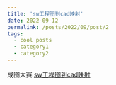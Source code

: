 ```yaml
---
title: 'sw工程图到cad映射'
date: 2022-09-12
permalink: /posts/2022/09/post/2
tags:
  - cool posts
  - category1
  - category2
---
```


成图大赛
[sw工程图到cad映射](https://www.bilibili.com/video/BV1wa411g73G?t=1.3)

